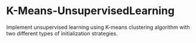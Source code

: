 # K-Means-UnsupervisedLearning
Implement unsupervised learning using K-means clustering algorithm with two different types of initialization strategies.
